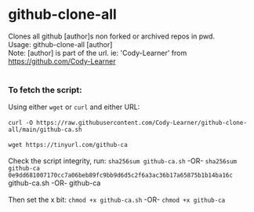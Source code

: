 # github-clone-all											<br>
Clones all github [author]s non forked or archived repos in pwd.					<br>
Usage: github-clone-all [author]									<br>
Note: [author] is part of the url. ie: 'Cody-Learner' from https://github.com/Cody-Learner		<br>
													<br>
### To fetch the script:										<br>

Using either `wget` or `curl` and either URL:								<br>
													<br>
`curl -O https://raw.githubusercontent.com/Cody-Learner/github-clone-all/main/github-ca.sh`		<br>
													<br>
`wget https://tinyurl.com/github-ca`									<br>
													<br>
Check the script integrity, run: `sha256sum github-ca.sh` -OR-	`sha256sum github-ca`			<br>
`0e9dd681007170cc7a06beb89fc9bb9d6d5c2f6a3ac36b17a65875b1b14ba16c`  github-ca.sh -OR- github-ca		<br>
													<br>
Then set the x bit: `chmod +x github-ca.sh` -OR- `chmod +x github-ca`					<br>
													<br>